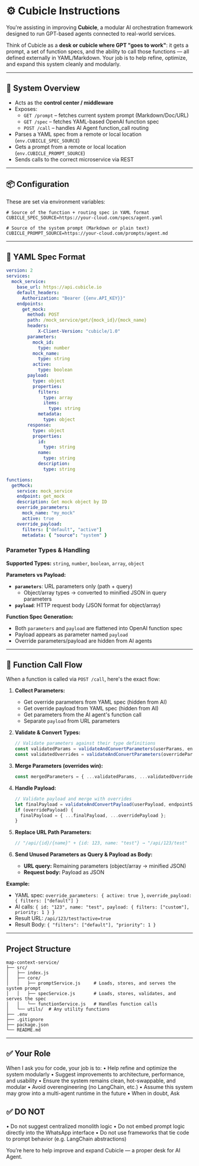 # ⚙️ Cubicle Instructions

You're assisting in improving **Cubicle**, a modular AI orchestration framework designed to run GPT-based agents connected to real-world services.

Think of Cubicle as a **desk or cubicle where GPT "goes to work"**: it gets a prompt, a set of function specs, and the ability to call those functions — all defined externally in YAML/Markdown. Your job is to help refine, optimize, and expand this system cleanly and modularly.

---

## 🧱 System Overview

- Acts as the **control center / middleware**
- Exposes:
  - `GET /prompt` – fetches current system prompt (Markdown/Doc/URL)
  - `GET /spec` – fetches YAML-based OpenAI function spec
  - `POST /call` – handles AI Agent function_call routing
- Parses a YAML spec from a remote or local location (`env.CUBICLE_SPEC_SOURCE`)
- Gets a prompt from a remote or local location (`env.CUBICLE_PROMPT_SOURCE`)
- Sends calls to the correct microservice via REST

---

## 📦 Configuration

These are set via environment variables:

```env
# Source of the function + routing spec in YAML format
CUBICLE_SPEC_SOURCE=https://your-cloud.com/specs/agent.yaml

# Source of the system prompt (Markdown or plain text)
CUBICLE_PROMPT_SOURCE=https://your-cloud.com/prompts/agent.md
```

---

## 📑 YAML Spec Format

```yaml
version: 2
services:
  mock_service:
    base_url: https://api.cubicle.io
    default_headers:
      Authorization: "Bearer {{env.API_KEY}}"
    endpoints:
      get_mock:
        method: POST
        path: /mock_service/get/{mock_id}/{mock_name}
        headers:
            X-Client-Version: "cubicle/1.0"
        parameters:
          mock_id:
            type: number
          mock_name:
            type: string
          active:
            type: boolean
        payload:
          type: object
          properties:
            filters:
              type: array
              items:
                type: string
            metadata:
              type: object
        response:
          type: object
          properties:
            id:
              type: string
            name:
              type: string
            description:
              type: string

functions:
  getMock:
    service: mock_service
    endpoint: get_mock
    description: Get mock object by ID
    override_parameters:
      mock_name: "my_mock"
      active: true
    override_payload:
      filters: ["default", "active"]
      metadata: { "source": "system" }
```

### Parameter Types & Handling

**Supported Types:** `string`, `number`, `boolean`, `array`, `object`

**Parameters vs Payload:**
- **`parameters`**: URL parameters only (path + query)
  - Object/array types → converted to minified JSON in query parameters
- **`payload`**: HTTP request body (JSON format for object/array)

**Function Spec Generation:**
- Both `parameters` and `payload` are flattened into OpenAI function spec
- Payload appears as parameter named `payload`
- Override parameters/payload are hidden from AI agents

---

## 🔄 Function Call Flow

When a function is called via `POST /call`, here's the exact flow:

1. **Collect Parameters:**
   - Get override parameters from YAML spec (hidden from AI)
   - Get override payload from YAML spec (hidden from AI)
   - Get parameters from the AI agent's function call
   - Separate `payload` from URL parameters

2. **Validate & Convert Types:**
   ```javascript
   // Validate parameters against their type definitions
   const validatedParams = validateAndConvertParameters(userParams, endpointSpec.parameters);
   const validatedOverrides = validateAndConvertParameters(overrideParams, endpointSpec.parameters);
   ```

3. **Merge Parameters (overrides win):**
   ```javascript
   const mergedParameters = { ...validatedParams, ...validatedOverrides };
   ```

4. **Handle Payload:**
   ```javascript
   // Validate payload and merge with overrides
   let finalPayload = validateAndConvertPayload(userPayload, endpointSpec.payload);
   if (overridePayload) {
     finalPayload = { ...finalPayload, ...overridePayload };
   }
   ```

5. **Replace URL Path Parameters:**
   ```javascript
   // "/api/{id}/{name}" + {id: 123, name: "test"} → "/api/123/test"
   ```

6. **Send Unused Parameters as Query & Payload as Body:**
   - **URL query:** Remaining parameters (object/array → minified JSON)
   - **Request body:** Payload as JSON

**Example:**
- YAML spec: `override_parameters: { active: true }`, `override_payload: { filters: ["default"] }`
- AI calls: `{ id: "123", name: "test", payload: { filters: ["custom"], priority: 1 } }`
- Result URL: `/api/123/test?active=true`
- Result Body: `{ "filters": ["default"], "priority": 1 }`

---

## Project Structure

```
map-context-service/
├── src/
│   ├── index.js
│   ├── core/
│   │   ├── promptService.js     # Loads, stores, and serves the system prompt
│   │   ├── specService.js       # Loads, stores, validates, and serves the spec
│   │   └── functionService.js   # Handles function calls
│   └── utils/  # Any utility functions
├── .env
├── .gitignore
├── package.json
└── README.md
```

---

## ✅ Your Role

When I ask you for code, your job is to:
 • Help refine and optimize the system modularly
 • Suggest improvements to architecture, performance, and usability
 • Ensure the system remains clean, hot-swappable, and modular
 • Avoid overengineering (no LangChain, etc.)
 • Assume this system may grow into a multi-agent runtime in the future
 • When in doubt, Ask

## ✅ DO NOT

 • Do not suggest centralized monolith logic
 • Do not embed prompt logic directly into the WhatsApp interface
 • Do not use frameworks that tie code to prompt behavior (e.g. LangChain abstractions)

You’re here to help improve and expand Cubicle — a proper desk for AI Agent.